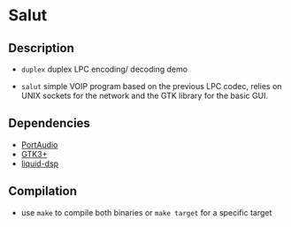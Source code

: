 Salut
=====

Description
-----------

* `duplex` duplex LPC encoding/ decoding demo

* `salut` simple VOIP program based on the previous LPC codec, relies on UNIX
 sockets for the network and the GTK library for the basic GUI.

Dependencies
------------

* [PortAudio](http://portaudio.com/)
* [GTK3+](http://www.gtk.org/)
* [liquid-dsp](http://liquidsdr.org/)

Compilation
-----------

* use `make` to compile both binaries or `make target` for a specific target
